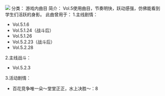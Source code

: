 ![](//static.kivo.wiki/images/music/cover/zr8WrCpEWdbex4LNsd8kcADWMnd1Qn8F.png)
分类： 游戏内曲目
简介：
Vol.5使用曲目，节奏明快，跃动感强，仿佛能看到学生们活跃的身影。
此曲曾用于：
1.主线剧情：
 - Vol.5.1.6
 - Vol.5.1.24（战斗后）
 - Vol.5.1.26
 - Vol.5.2.23（战斗后）
 - Vol.5.2.28

2.主线战斗：
 - Vol.5.2.3

3.活动剧情：
 - 百花竞争唯一朵～堂堂正正，水上决胜～：8


